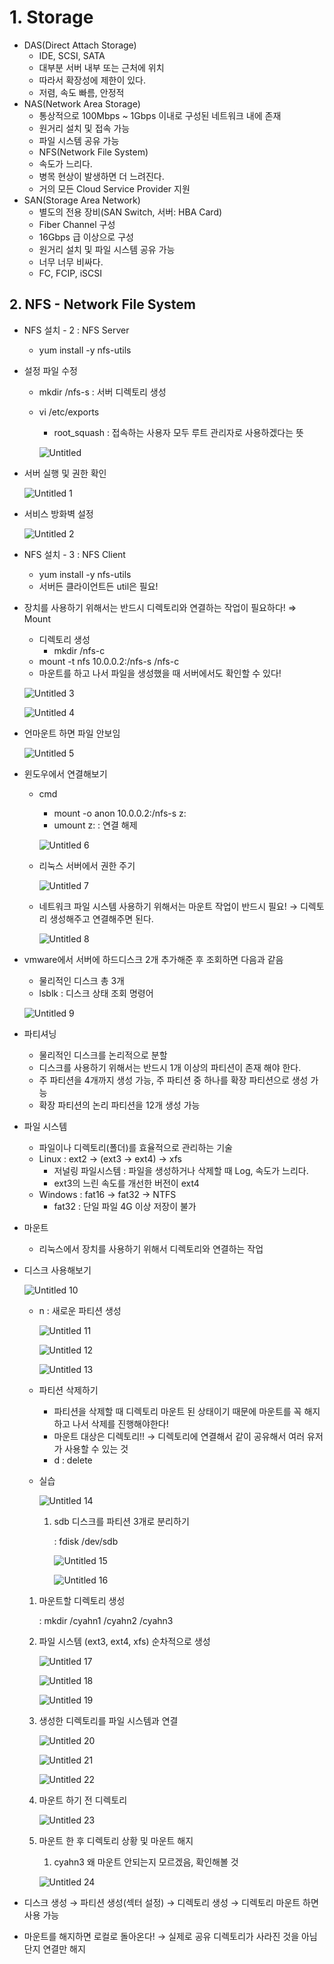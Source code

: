 
# 1. Storage

- DAS(Direct Attach Storage)
    - IDE, SCSI, SATA
    - 대부분 서버 내부 또는 근처에 위치
    - 따라서 확장성에 제한이 있다.
    - 저렴, 속도 빠름, 안정적
- NAS(Network Area Storage)
    - 통상적으로 100Mbps ~ 1Gbps 이내로 구성된 네트워크 내에 존재
    - 원거리 설치 및 접속 가능
    - 파일 시스템 공유 가능
    - NFS(Network File System)
    - 속도가 느리다.
    - 병목 현상이 발생하면 더 느려진다.
    - 거의 모든 Cloud Service Provider 지원
- SAN(Storage Area Network)
    - 별도의 전용 장비(SAN Switch, 서버: HBA Card)
    - Fiber Channel 구성
    - 16Gbps 급 이상으로 구성
    - 원거리 설치 및 파일 시스템 공유 가능
    - 너무 너무 비싸다.
    - FC, FCIP, iSCSI
    

## 2. NFS -  Network File System

- NFS 설치 - 2 : NFS Server
    - yum install -y nfs-utils
- 설정 파일 수정
    - mkdir /nfs-s : 서버 디렉토리 생성
    - vi /etc/exports
        - root_squash : 접속하는 사용자 모두 루트 관리자로 사용하겠다는 뜻
        
        ![Untitled](https://user-images.githubusercontent.com/55968079/185592079-2fd52984-6592-412d-953a-6a54edfbfbec.png)
        
    
- 서버 실행 및 권한 확인
    
    ![Untitled 1](https://user-images.githubusercontent.com/55968079/185591886-5ccab81d-e253-4b04-b0e7-60f557f6687a.png)
    
- 서비스 방화벽 설정
    
    ![Untitled 2](https://user-images.githubusercontent.com/55968079/185591951-82b0fbe6-e834-4046-91a5-24fe343f60f9.png)
    
- NFS 설치 - 3 : NFS Client
    - yum install -y nfs-utils
    - 서버든 클라이언트든 util은 필요!
- 장치를 사용하기 위해서는 반드시 디렉토리와 연결하는 작업이 필요하다! ⇒ Mount
    - 디렉토리 생성
        - mkdir /nfs-c
    - mount -t nfs 10.0.0.2:/nfs-s /nfs-c
    - 마운트를 하고 나서 파일을 생성했을 때 서버에서도 확인할 수 있다!
    
    ![Untitled 3](https://user-images.githubusercontent.com/55968079/185591956-458486ed-72fe-4147-b5d8-2bdeaf0e9de1.png)
    
    ![Untitled 4](https://user-images.githubusercontent.com/55968079/185591958-b5d63102-2948-4149-bf69-886bfe58fcac.png)
    
- 언마운트 하면 파일 안보임
    
    ![Untitled 5](https://user-images.githubusercontent.com/55968079/185591961-c054119b-770b-455c-996b-abf8cd2443fd.png)
    
- 윈도우에서 연결해보기
    - cmd
        - mount -o anon 10.0.0.2:/nfs-s z:
        - umount z: : 연결 해제
        
        ![Untitled 6](https://user-images.githubusercontent.com/55968079/185592001-1f029175-6ef6-4abf-b307-e9db686db716.png)
        
    - 리눅스 서버에서 권한 주기
        
        ![Untitled 7](https://user-images.githubusercontent.com/55968079/185592014-3b147937-2b17-43a9-b359-2e112a874e5f.png)
        
    
    - 네트워크 파일 시스템 사용하기 위해서는 마운트 작업이 반드시 필요! → 디렉토리 생성해주고 연결해주면 된다.
        
        ![Untitled 8](https://user-images.githubusercontent.com/55968079/185592016-3a6df1cf-47b4-48be-9f73-cf3d00444484.png)
        
- vmware에서 서버에 하드디스크 2개 추가해준 후 조회하면 다음과 같음
    - 물리적인 디스크 총 3개
    - lsblk : 디스크 상태 조회 명령어
    
    ![Untitled 9](https://user-images.githubusercontent.com/55968079/185592084-b7f4e0cf-4cf6-4b3a-a5ca-605ddd73b3a5.png)
    
- 파티셔닝
    - 물리적인 디스크를 논리적으로 분할
    - 디스크를 사용하기 위해서는 반드시 1개 이상의 파티션이 존재 해야 한다.
    - 주 파티션을 4개까지 생성 가능, 주 파티션 중 하나를 확장 파티션으로 생성 가능
    - 확장 파티션의 논리 파티션을 12개 생성 가능
- 파일 시스템
    - 파일이나 디렉토리(폴더)를 효율적으로 관리하는 기술
    - Linux : ext2 → (ext3 → ext4) → xfs
        - 저널링 파일시스템 : 파일을 생성하거나 삭제할 때 Log, 속도가 느리다.
        - ext3의 느린 속도를 개선한 버전이 ext4
    - Windows : fat16 → fat32 → NTFS
        - fat32 : 단일 파일 4G 이상 저장이 불가
- 마운트
    - 리눅스에서 장치를 사용하기 위해서 디렉토리와 연결하는 작업

- 디스크 사용해보기
    
    ![Untitled 10](https://user-images.githubusercontent.com/55968079/185592088-167b96be-e53b-45cb-bdb3-97d6510d148d.png)
    
    - n : 새로운 파티션 생성
        
        ![Untitled 11](https://user-images.githubusercontent.com/55968079/185592092-feec8a68-33f0-439f-91f5-31a9d4fa466f.png)

        ![Untitled 12](https://user-images.githubusercontent.com/55968079/185592093-bb48f41d-6cf3-4342-bb25-7967ca9e2377.png)

        ![Untitled 13](https://user-images.githubusercontent.com/55968079/185592095-5488f009-cbd1-4ebe-a5d9-c71d85a2cbd2.png)
        
    
    - 파티션 삭제하기
        - 파티션을 삭제할 때 디렉토리 마운트 된 상태이기 때문에 마운트를 꼭 해지하고 나서 삭제를 진행해야한다!
        - 마운트 대상은 디렉토리!! → 디렉토리에 연결해서 같이 공유해서 여러 유저가 사용할 수 있는 것
        - d : delete
    
    - 실습
        
        ![Untitled 14](https://user-images.githubusercontent.com/55968079/185592097-090623f1-a14e-4523-abe3-a65282388c21.png)
        
        1. sdb 디스크를 파티션 3개로 분리하기
            
            : fdisk /dev/sdb
            
            ![Untitled 15](https://user-images.githubusercontent.com/55968079/185592100-90e0bde2-268c-4a1a-bd13-7411571fb122.png)

            ![Untitled 16](https://user-images.githubusercontent.com/55968079/185592102-1575ed31-3784-4d3c-a152-ecfe7e59359b.png)
            
    
    1. 마운트할 디렉토리 생성
        
         : mkdir /cyahn1 /cyahn2 /cyahn3
        
    2. 파일 시스템 (ext3, ext4, xfs) 순차적으로 생성
        
        ![Untitled 17](https://user-images.githubusercontent.com/55968079/185592056-8828499f-157b-4d68-a41a-792c12a2cf78.png)

        ![Untitled 18](https://user-images.githubusercontent.com/55968079/185592060-6c88af48-a0bf-495b-b0fd-9b72feb402f3.png)

        ![Untitled 19](https://user-images.githubusercontent.com/55968079/185592061-3ca3af5f-0e14-4732-98fb-2322acfe3bee.png)
        
    3. 생성한 디렉토리를 파일 시스템과 연결
        
        ![Untitled 20](https://user-images.githubusercontent.com/55968079/185592064-bdc30c66-1cea-4073-aa8e-25a615aff9d6.png)

        ![Untitled 21](https://user-images.githubusercontent.com/55968079/185592066-2feb0ffd-8a5a-4494-b471-fed0dc576ced.png)

        ![Untitled 22](https://user-images.githubusercontent.com/55968079/185592070-ecb6610a-5655-47b5-8b00-fd994ff6790a.png)
        
    4. 마운트 하기 전 디렉토리
        
        ![Untitled 23](https://user-images.githubusercontent.com/55968079/185592074-bd2cb005-4c64-42f7-b9b7-2294366fcaa8.png)
        
    5. 마운트 한 후 디렉토리 상황 및 마운트 해지
        1. cyahn3 왜 마운트 안되는지 모르겠음, 확인해볼 것
        
        ![Untitled 24](https://user-images.githubusercontent.com/55968079/185592077-d0632903-db38-4c71-8203-da1c8a85c964.png)
        
    
- 디스크 생성 → 파티션 생성(섹터 설정) → 디렉토리 생성 → 디렉토리 마운트 하면 사용 가능
- 마운트를 해지하면 로컬로 돌아온다! → 실제로 공유 디렉토리가 사라진 것을 아님 단지 연결만 해지
